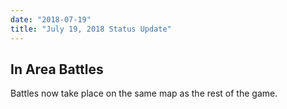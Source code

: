 ```yaml
---
date: "2018-07-19"
title: "July 19, 2018 Status Update"
---
```


## In Area Battles

Battles now take place on the same map as the rest of the game.
